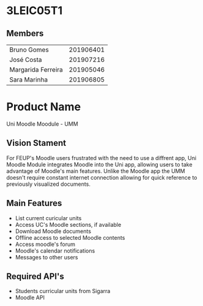# 3LEIC05T1

## Members
|                    |           |
|--------------------|-----------|
| Bruno Gomes        | 201906401 |
| José Costa         | 201907216 |
| Margarida Ferreira | 201905046 |
| Sara Marinha       | 201906805 |


# Product Name

Uni Moodle Moodule - UMM

## Vision Stament

For FEUP's Moodle users frustrated with the need to use a diffrent app, Uni Moodle Module integrates Moodle into the Uni app, allowing users to take advantage of Moodle's main features. Unlike the Moodle app the UMM doesn't require constant internet connection allowing for quick reference to previously visualized documents.

## Main Features
 - List current curicular units
 - Access UC's Moodle sections, if available
 - Download Moodle documents
 - Offline access to selected Moodle contents
 - Access moodle's forum
 - Moodle's calendar notifications
 - Messages to other users

## Required API's
- Students curricular units from Sigarra
- Moodle API
